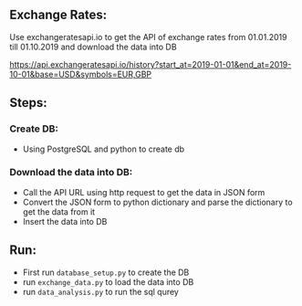 ## Exchange Rates:

Use exchangeratesapi.io to get the API of exchange rates from 01.01.2019 till 01.10.2019 and download the data into DB

https://api.exchangeratesapi.io/history?start_at=2019-01-01&end_at=2019-10-01&base=USD&symbols=EUR,GBP

## Steps:
### Create DB:

- Using PostgreSQL and python to create db

### Download the data into DB:

- Call the API URL using http request to get the data in JSON form
- Convert the JSON form to python dictionary and parse the dictionary to get the data from it
- Insert the data into DB

## Run:

- First run `database_setup.py` to create the DB
- run `exchange_data.py` to load the data into DB
- run `data_analysis.py` to run the sql qurey
